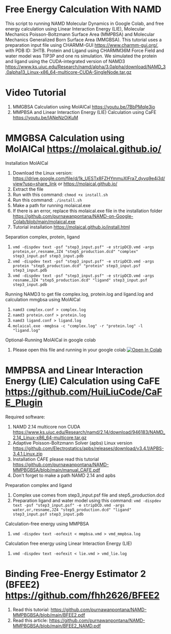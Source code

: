 # Free Energy Calculation With NAMD #
This script to running NAMD Molecular Dynamics in Google Colab, and free energy calculation using Linear Interaction Energy (LIE), Molecular Mechanics Poisson-Boltzmann Surface Area (MMPBSA) and Molecular Mechanics Generalized Born Surface Area (MMGBSA).
This tutorial uses a preparation input file using CHARMM-GUI https://www.charmm-gui.org/, with PDB ID: 3HTB. Protein and Ligand using CHARMM36M Force Field and water model was TIP3P and one ns simulation. We simulated the protein and ligand using the CUDA-integrated version of NAMD3 https://www.ks.uiuc.edu/Research/namd/alpha/3.0alpha/download/NAMD_3.0alpha13_Linux-x86_64-multicore-CUDA-SingleNode.tar.gz

# Video Tutorial
1. MMGBSA Calculation using MolAICal https://youtu.be/7BbPMqIe3io
2. MMPBSA and Linear Interaction Energy (LIE) Calculation using CaFE https://youtu.be/IANeNzOiKuM

# MMGBSA Calculation using MolAICal https://molaical.github.io/
Installation MolAICal
1. Download the Linux version: https://drive.google.com/file/d/1k_UESTx8FZHYmmuXIFra7_dyvq9e4j3d/view?usp=share_link or https://molaical.github.io/
2. Extract the file 
3. Run with this command: ```chmod +x install.sh```
4. Run this command: ```./install.sh```
5. Make a path for running molaical.exe
6. If there is an error, replace this molaical.exe file in the installation folder https://github.com/purnawanpontana/NAMD-on-Google-Colab/blob/main/molaical.exe
7. Tutorial installation https://molaical.github.io/install.html

Separation complex, protein, ligand
1. ```vmd -dispdev text -psf "step3_input.psf" -e stripDCD.vmd -args protein,or,resname,JZ4 "step5_production.dcd" "complex" step3_input.psf step3_input.pdb```
2. ```vmd -dispdev text -psf "step3_input.psf" -e stripDCD.vmd -args protein "step5_production.dcd" "protein" step3_input.psf step3_input.pdb```
3. ```vmd -dispdev text -psf "step3_input.psf" -e stripDCD.vmd -args resname,JZ4 "step5_production.dcd" "ligand" step3_input.psf step3_input.pdb```

Running NAMD3 to get file complex.log, protein.log and ligand.log and calculation mmgbsa using MolAICal
1. ```namd3 complex.conf > complex.log```
2. ```namd3 protein.conf > protein.log```
3. ```namd3 ligand.conf > ligand.log```
4. ```molaical.exe -mmgbsa -c "complex.log" -r "protein.log" -l "ligand.log"```

Optional-Running MolAICal in google colab
1. Please open this file and running in your google colab [![Open In Colab](https://colab.research.google.com/assets/colab-badge.svg)](https://colab.research.google.com/github/purnawanpontana/NAMD-on-Google-Colab/blob/main/MMGBSA_NAMD.ipynb#scrollTo=osCb8g67qpVT)


# MMPBSA and Linear Interaction Energy (LIE) Calculation using CaFE https://github.com/HuiLiuCode/CaFE_Plugin
Required software:
1. NAMD 2.14 multicore non CUDA https://www.ks.uiuc.edu/Research/namd/2.14/download/946183/NAMD_2.14_Linux-x86_64-multicore.tar.gz
2. Adaptive Poisson-Boltzmann Solver (apbs) Linux version https://github.com/Electrostatics/apbs/releases/download/v3.4.1/APBS-3.4.1.Linux.zip
3. Installation CAFE please read this tutorial https://github.com/purnawanpontana/NAMD-MMPBGBSA/blob/main/manual_CAFE.pdf
4. Don't forget to make a path NAMD 2.14 and apbs

Preparation complex and ligand
1. Complex use comes from step3_input.psf file and step5_production.dcd
2. Preparation ligand and water model using this command: ```vmd -dispdev text -psf "step3_input.psf" -e stripDCD.vmd -args water,or,resname,JZ4 "step5_production.dcd" "ligand" step3_input.psf step3_input.pdb```

Calculation-free energy using MMPBSA
1. ```vmd -dispdev text -eofexit < mmpbsa.vmd > vmd_mmpbsa.log```

Calculation free energy using Linear Interaction Energy (LIE)
1. ```vmd -dispdev text -eofexit < lie.vmd > vmd_lie.log```

# Binding Free-Energy Estimator 2 (BFEE2) https://github.com/fhh2626/BFEE2
1. Read this tutorial: https://github.com/purnawanpontana/NAMD-MMPBGBSA/blob/main/BFEE2.pdf
2. Read this article: https://github.com/purnawanpontana/NAMD-MMPBGBSA/blob/main/BFEE2_NAMD.pdf
